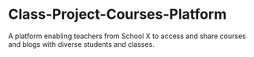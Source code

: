 # Class-Project-Courses-Platform
A platform enabling teachers from School X to access and share courses and blogs with diverse students and classes.
